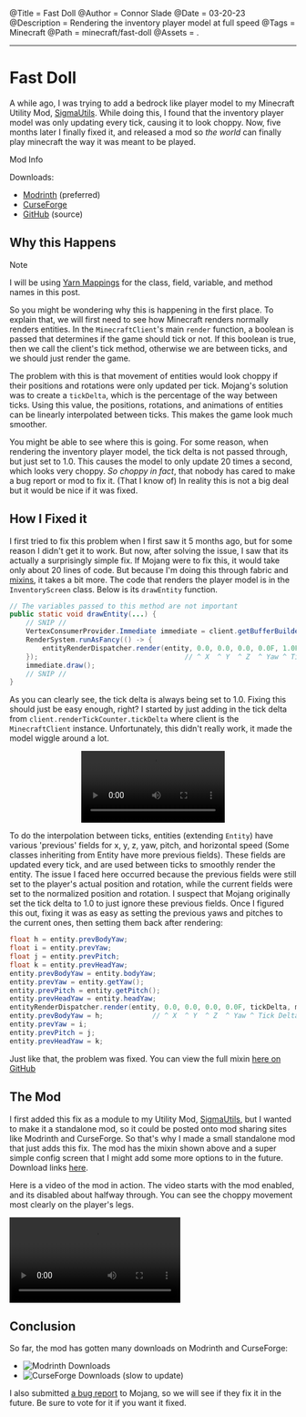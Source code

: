 @Title = Fast Doll
@Author = Connor Slade
@Date = 03-20-23
@Description = Rendering the inventory player model at full speed
@Tags = Minecraft
@Path = minecraft/fast-doll
@Assets = .

---

# Fast Doll

A while ago, I was trying to add a bedrock like player model to my Minecraft Utility Mod, [SigmaUtils][sigma-utils].
While doing this, I found that the inventory player model was only updating every tick, causing it to look choppy.
Now, five months later I finally fixed it, and released a mod so _the world_ can finally play minecraft the way it was meant to be played.

<div ad info>
Mod Info

Downloads:

- [Modrinth][modrinth] (preferred)
- [CurseForge][curse-forge]
- [GitHub][source] (source)

</div>

## Why this Happens

<div ad note>
Note

I will be using [Yarn Mappings][yarn] for the class, field, variable, and method names in this post.

</div>

So you might be wondering why this is happening in the first place.
To explain that, we will first need to see how Minecraft renders normally renders entities.
In the `MinecraftClient`'s main `render` function, a boolean is passed that determines if the game should tick or not.
If this boolean is true, then we call the client's tick method, otherwise we are between ticks, and we should just render the game.

The problem with this is that movement of entities would look choppy if their positions and rotations were only updated per tick.
Mojang's solution was to create a `tickDelta`, which is the percentage of the way between ticks.
Using this value, the positions, rotations, and animations of entities can be linearly interpolated between ticks.
This makes the game look much smoother.

You might be able to see where this is going.
For some reason, when rendering the inventory player model, the tick delta is not passed through, but just set to 1.0.
This causes the model to only update 20 times a second, which looks very choppy.
_So choppy in fact_, that nobody has cared to make a bug report or mod to fix it. (That I know of)
In reality this is not a big deal but it would be nice if it was fixed.

## How I Fixed it

I first tried to fix this problem when I first saw it 5 months ago, but for some reason I didn't get it to work.
But now, after solving the issue, I saw that its actually a surprisingly simple fix.
If Mojang were to fix this, it would take only about 20 lines of code.
But because I'm doing this through fabric and [mixins][mixin], it takes a bit more.
The code that renders the player model is in the `InventoryScreen` class. Below is its `drawEntity` function.

```java
// The variables passed to this method are not important
public static void drawEntity(...) {
    // SNIP //
    VertexConsumerProvider.Immediate immediate = client.getBufferBuilders().getEntityVertexConsumers();
    RenderSystem.runAsFancy(() -> {
        entityRenderDispatcher.render(entity, 0.0, 0.0, 0.0, 0.0F, 1.0F, matrices, immediate, 15728880);
    });                                    // ^ X  ^ Y  ^ Z  ^ Yaw ^ Tick Delta               ^ Light
    immediate.draw();
    // SNIP //
}
```

As you can clearly see, the tick delta is always being set to 1.0.
Fixing this should just be easy enough, right?
I started by just adding in the tick delta from `client.renderTickCounter.tickDelta` where client is the `MinecraftClient` instance.
Unfortunately, this didn't really work, it made the model wiggle around a lot.

<div style="display: flex;justify-content: center;">
    <video controls src="../assets/minecraft/fast-doll/jitter-bug.mp4" style="width: 50%;" />
</div>

To do the interpolation between ticks, entities (extending `Entity`) have various 'previous' fields for x, y, z, yaw, pitch, and horizontal speed (Some classes inheriting from Entity have more previous fields).
These fields are updated every tick, and are used between ticks to smoothly render the entity.
The issue I faced here occurred because the previous fields were still set to the player's actual position and rotation, while the current fields were set to the normalized position and rotation.
I suspect that Mojang originally set the tick delta to 1.0 to just ignore these previous fields.
Once I figured this out, fixing it was as easy as setting the previous yaws and pitches to the current ones, then setting them back after rendering:

```java
float h = entity.prevBodyYaw;
float i = entity.prevYaw;
float j = entity.prevPitch;
float k = entity.prevHeadYaw;
entity.prevBodyYaw = entity.bodyYaw;
entity.prevYaw = entity.getYaw();
entity.prevPitch = entity.getPitch();
entity.prevHeadYaw = entity.headYaw;
entityRenderDispatcher.render(entity, 0.0, 0.0, 0.0, 0.0F, tickDelta, matrices, immediate, 0xF000F0);
entity.prevBodyYaw = h;            // ^ X  ^ Y  ^ Z  ^ Yaw ^ Tick Delta                    ^ Light
entity.prevYaw = i;
entity.prevPitch = j;
entity.prevHeadYaw = k;
```

Just like that, the problem was fixed.
You can view the full mixin [here on GitHub][full-mixin]

## The Mod

I first added this fix as a module to my Utility Mod, [SigmaUtils][sigma-utils], but I wanted to make it a standalone mod, so it could be posted onto mod sharing sites like Modrinth and CurseForge.
So that's why I made a small standalone mod that just adds this fix.
The mod has the mixin shown above and a super simple config screen that I might add some more options to in the future.
Download links [here](#fast-doll).

Here is a video of the mod in action.
The video starts with the mod enabled, and its disabled about halfway through.
You can see the choppy movement most clearly on the player's legs.

<video controls src="../assets/minecraft/fast-doll/showcase.mp4"></video>

## Conclusion

So far, the mod has gotten many downloads on Modrinth and CurseForge:

- <img src="https://img.shields.io/modrinth/dt/OjbSENEi" alt="Modrinth Downloads" style="border-radius: 0;" />
- <img src="https://cf.way2muchnoise.eu/fast-doll.svg" alt="CurseForge Downloads" style="border-radius: 0;" /> (slow to update)

I also submitted [a bug report][bug-report] to Mojang, so we will see if they fix it in the future.
Be sure to vote for it if you want it fixed.

<!-- LINKS -->

[sigma-utils]: https://github.com/Basicprogrammer10/SigmaUtils
[modrinth]: https://modrinth.com/mod/fastdoll
[curse-forge]: https://www.curseforge.com/minecraft/mc-mods/fast-doll
[source]: https://github.com/Basicprogrammer10/minecraft-mods/tree/master/fast-doll
[yarn]: https://github.com/FabricMC/yarn
[mixin]: https://github.com/SpongePowered/Mixin
[full-mixin]: https://github.com/Basicprogrammer10/minecraft-mods/blob/075f7843dddde8e4e37fe5305d1746d50ae21140/fast-doll/src/main/java/com/connorcode/fastdoll/mixin/InventoryScreenMixin.java
[bug-report]: https://bugs.mojang.com/browse/MC-261134
